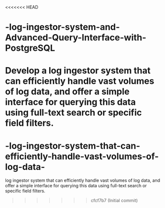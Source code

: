 <<<<<<< HEAD
# -log-ingestor-system-and-Advanced-Query-Interface-with-PostgreSQL
Develop a log ingestor system that can efficiently handle vast volumes of log data, and offer a simple interface for querying this data using full-text search or specific field filters.
=======
# -log-ingestor-system-that-can-efficiently-handle-vast-volumes-of-log-data-
log ingestor system that can efficiently handle vast volumes of log data, and offer a simple interface for querying this data using full-text search or specific field filters.
>>>>>>> cfcf7b7 (Initial commit)
